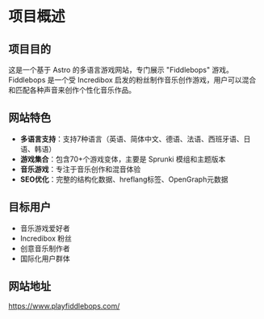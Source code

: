# 项目概述

## 项目目的
这是一个基于 Astro 的多语言游戏网站，专门展示 "Fiddlebops" 游戏。Fiddlebops 是一个受 Incredibox 启发的粉丝制作音乐创作游戏，用户可以混合和匹配各种声音来创作个性化音乐作品。

## 网站特色
- **多语言支持**：支持7种语言（英语、简体中文、德语、法语、西班牙语、日语、韩语）
- **游戏集合**：包含70+个游戏变体，主要是 Sprunki 模组和主题版本
- **音乐游戏**：专注于音乐创作和混音体验
- **SEO优化**：完整的结构化数据、hreflang标签、OpenGraph元数据

## 目标用户
- 音乐游戏爱好者
- Incredibox 粉丝
- 创意音乐制作者
- 国际化用户群体

## 网站地址
https://www.playfiddlebops.com/